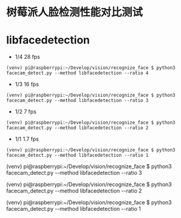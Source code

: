# 树莓派人脸检测性能对比测试

# libfacedetection
- 1/4 28 fps
```
(venv) pi@raspberrypi:~/Develop/vision/recognize_face $ python3 facecam_detect.py --method libfacedetection --ratio 4
```
- 1/3 16 fps
```
(venv) pi@raspberrypi:~/Develop/vision/recognize_face $ python3 facecam_detect.py --method libfacedetection --ratio 3
```
- 1/2 7 fps
```
(venv) pi@raspberrypi:~/Develop/vision/recognize_face $ python3 facecam_detect.py --method libfacedetection --ratio 2
```
- 1/1 1.7 fps
```
(venv) pi@raspberrypi:~/Develop/vision/recognize_face $ python3 facecam_detect.py --method libfacedetection --ratio 1
```


(venv) pi@raspberrypi:~/Develop/vision/recognize_face $ python3 facecam_detect.py --method libfacedetection --ratio 3

(venv) pi@raspberrypi:~/Develop/vision/recognize_face $ python3 facecam_detect.py --method libfacedetection --ratio 2

(venv) pi@raspberrypi:~/Develop/vision/recognize_face $ python3 facecam_detect.py --method libfacedetection --ratio 1

